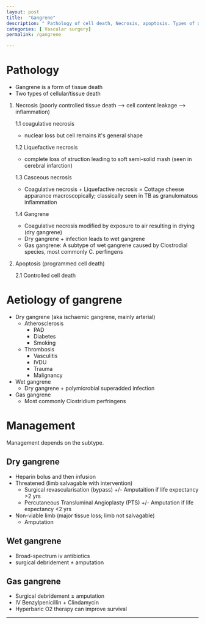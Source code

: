 ```yaml
---
layout: post
title:  "Gangrene"
description: " Pathology of cell death, Necrosis, apoptosis. Types of gangrene, aetiology of gangrene, Management of gangrene"
categories: [ Vascular surgery] 
permalink: /gangrene

---
```


# Pathology

- Gangrene is a form of tissue death
- Two types of cellular/tissue death
1. Necrosis (poorly controlled tissue death —> cell content leakage —> inflammation) 

    1.1 coagulative necrosis 

    - nuclear loss but cell remains it's general shape

    1.2 Liquefactive necrosis 

    - complete loss of struction leading to soft semi-solid mash (seen in cerebral infarction)

    1.3 Casceous necrosis 

    - Coagulative necrosis + Liquefactive necrosis = Cottage cheese apparance macroscopically; classically seen in TB as granulomatous inflammation

    1.4 Gangrene 

    - Coagulative necrosis modified by exposure to air resulting in drying (dry gangrene)
    - Dry gangrene + infection leads to wet gangrene
    - Gas gangrene: A subtype of wet gangrene caused by Clostrodial species, most commonly C. perfingens
2. Apoptosis (programmed cell death) 

    2.1 Controlled cell death

# Aetiology of  gangrene

- Dry gangrene (aka ischaemic gangrene, mainly arterial)
    - Atherosclerosis
        - PAD
        - Diabetes
        - Smoking
    - Thrombosis
        - Vasculitis
        - IVDU
        - Trauma
        - Malignancy
- Wet gangrene
    - Dry gangrene + polymicrobial superadded infection
- Gas gangrene
    - Most commonly Clostridium perfringens

# Management

Management depends on the subtype.  

## Dry gangrene

- Heparin bolus and then infusion
- Threatened (limb salvagable with intervention)
    - Surgical revascularisation (bypass) +/- Amputaition if life expectancy >2 yrs
    - Percutaneous Transluminal Angioplasty (PTS) +/- Amputation if life expectancy <2 yrs
- Non-viable limb (major tissue loss; limb not salvagable)
    - Amputation

## Wet gangrene

- Broad-spectrum iv antibiotics
- surgical debridement ± amputation

## Gas gangrene

- Surgical debridement ± amputation
- IV Benzylpenicillin + Clindamycin
- Hyperbaric O2 therapy can improve survival

---

